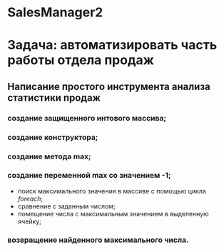 # SalesManager2
# Задача: автоматизировать часть работы отдела продаж 
## Написание простого инструмента анализа статистики продаж 
### создание защищенного интового массива;
### создание конструктора;

### создание метода **max**;
### создание переменной **max** со значением -1;
* поиск максимального значения  в массиве с помощью цикла *foreach*;
* сравнение с заданным числом;
* помещение числа с максимальным значением в выделенную ячейку;
### возвращение найденного максимального числа.
